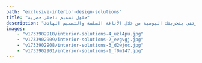 ```yaml
---
path: "exclusive-interior-design-solutions"
title: "حلول تصميم داخلي حصرية"
description: "يقوم فريق التصميم الداخلي لدينا بتحويل المساحات السكنية بمهارة إلى ملاذات شخصية تعبر بأناقة عن ذوقك الفردي. من خلال الاهتمام الدقيق بالتفاصيل والخبرة الإبداعية، يقوم مصممونا الموهوبون بتنسيق تصاميم داخلية عملية وراقية لا تعزز بيئتك فحسب، بل ترتقي بتجربتك اليومية من خلال الأناقة السلسة والتصميم الهادف."
images:
    - "v1733902910/interior-solutions-4_uzl4pu.jpg"
    - "v1733902909/interior-solutions-2_evgvgj.jpg"
    - "v1733902908/interior-solutions-3_d2wjoc.jpg"
    - "v1733902901/interior-solutions-1_f0m147.jpg"
---
```

